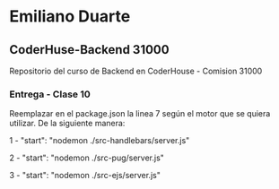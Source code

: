 
# Emiliano Duarte
## CoderHuse-Backend 31000
 Repositorio del curso de Backend en CoderHouse - Comision 31000


### Entrega - Clase 10
Reemplazar en el package.json la linea 7 según el motor que se quiera utilizar.
De la siguiente manera:

1 - "start": "nodemon ./src-handlebars/server.js"

2 - "start": "nodemon ./src-pug/server.js"

3 - "start": "nodemon ./src-ejs/server.js"
  
